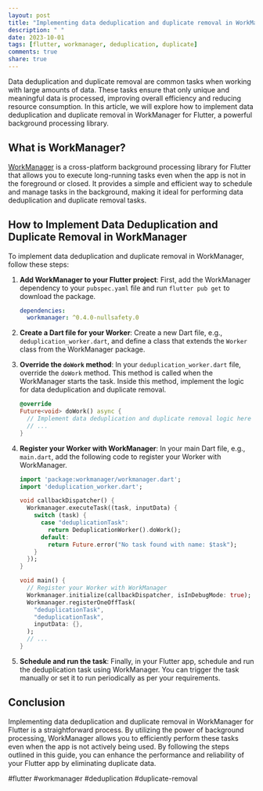 ```yaml
---
layout: post
title: "Implementing data deduplication and duplicate removal in WorkManager for Flutter"
description: " "
date: 2023-10-01
tags: [flutter, workmanager, deduplication, duplicate]
comments: true
share: true
---
```


Data deduplication and duplicate removal are common tasks when working with large amounts of data. These tasks ensure that only unique and meaningful data is processed, improving overall efficiency and reducing resource consumption. In this article, we will explore how to implement data deduplication and duplicate removal in WorkManager for Flutter, a powerful background processing library.

## What is WorkManager?

[WorkManager](https://pub.dev/packages/workmanager) is a cross-platform background processing library for Flutter that allows you to execute long-running tasks even when the app is not in the foreground or closed. It provides a simple and efficient way to schedule and manage tasks in the background, making it ideal for performing data deduplication and duplicate removal tasks.

## How to Implement Data Deduplication and Duplicate Removal in WorkManager

To implement data deduplication and duplicate removal in WorkManager, follow these steps:

1. **Add WorkManager to your Flutter project**: First, add the WorkManager dependency to your `pubspec.yaml` file and run `flutter pub get` to download the package.
   ```yaml
   dependencies:
     workmanager: ^0.4.0-nullsafety.0
   ```

2. **Create a Dart file for your Worker**: Create a new Dart file, e.g., `deduplication_worker.dart`, and define a class that extends the `Worker` class from the WorkManager package.

3. **Override the `doWork` method**: In your `deduplication_worker.dart` file, override the `doWork` method. This method is called when the WorkManager starts the task. Inside this method, implement the logic for data deduplication and duplicate removal.
   ```dart
   @override
   Future<void> doWork() async {
     // Implement data deduplication and duplicate removal logic here
     // ...
   }
   ```

4. **Register your Worker with WorkManager**: In your main Dart file, e.g., `main.dart`, add the following code to register your Worker with WorkManager.
   ```dart
   import 'package:workmanager/workmanager.dart';
   import 'deduplication_worker.dart';
   
   void callbackDispatcher() {
     Workmanager.executeTask((task, inputData) {
       switch (task) {
         case "deduplicationTask":
           return DeduplicationWorker().doWork();
         default:
           return Future.error("No task found with name: $task");
       }
     });
   }

   void main() {
     // Register your Worker with WorkManager
     Workmanager.initialize(callbackDispatcher, isInDebugMode: true);
     Workmanager.registerOneOffTask(
       "deduplicationTask",
       "deduplicationTask",
       inputData: {},
     );
     // ...
   }
   ```

5. **Schedule and run the task**: Finally, in your Flutter app, schedule and run the deduplication task using WorkManager. You can trigger the task manually or set it to run periodically as per your requirements.

## Conclusion

Implementing data deduplication and duplicate removal in WorkManager for Flutter is a straightforward process. By utilizing the power of background processing, WorkManager allows you to efficiently perform these tasks even when the app is not actively being used. By following the steps outlined in this guide, you can enhance the performance and reliability of your Flutter app by eliminating duplicate data.

#flutter #workmanager #deduplication #duplicate-removal